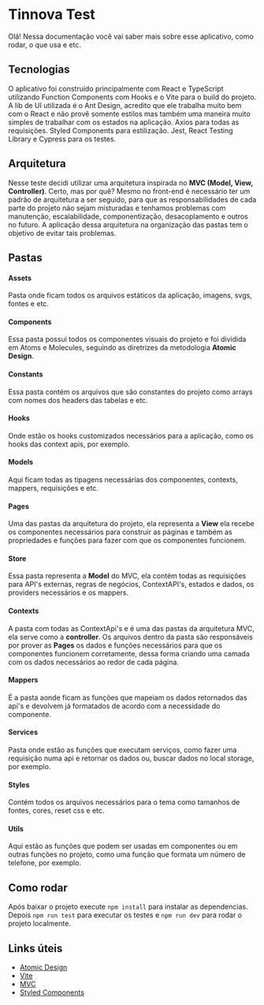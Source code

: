 # Tinnova Test

Olá! Nessa documentação você vai saber mais sobre esse aplicativo, como rodar, o que usa e etc.

## Tecnologias

O aplicativo foi construído principalmente com React e TypeScript utilizando Function Components com Hooks e o Vite para o build do projeto.
A lib de UI utilizada é o Ant Design, acredito que ele trabalha muito bem com o React e não provê somente estilos mas também uma maneira muito simples de trabalhar com os estados na aplicação.
Axios para todas as requisições.
Styled Components para estilização.
Jest, React Testing Library e Cypress para os testes.

## Arquitetura

Nesse teste decidi utilizar uma arquitetura inspirada no **MVC (Model, View, Controller)**.
Certo, mas por quê? Mesmo no front-end é necessário ter um padrão de arquitetura a ser seguido, para que as responsabilidades de cada parte do projeto não sejam misturadas e tenhamos problemas com manutenção, escalabilidade, componentização, desacoplamento e outros no futuro. A aplicação dessa arquitetura na organização das pastas tem o objetivo de evitar tais problemas.

## Pastas

#### Assets

Pasta onde ficam todos os arquivos estáticos da aplicação, imagens, svgs, fontes e etc.

#### Components

Essa pasta possui todos os componentes visuais do projeto e foi dividida em Atoms e Molecules, seguindo as diretrizes da metodologia **Atomic Design**.

#### Constants

Essa pasta contém os arquivos que são constantes do projeto como arrays com nomes dos headers das tabelas e etc.

#### Hooks

Onde estão os hooks customizados necessários para a aplicação, como os hooks das context apis, por exemplo.

#### Models

Aqui ficam todas as tipagens necessárias dos componentes, contexts, mappers, requisições e etc.

#### Pages

Uma das pastas da arquitetura do projeto, ela representa a **View** ela recebe os componentes necessários para construir as páginas e também as propriedades e funções para fazer com que os componentes funcionem.

#### Store

Essa pasta representa a **Model** do MVC, ela contém todas as requisições para API's externas, regras de negócios, ContextAPI's, estados e dados, os providers necessários e os mappers.

#### Contexts

A pasta com todas as ContextApi's e é uma das pastas da arquitetura MVC, ela serve como a **controller**. Os arquivos dentro da pasta são responsáveis por prover as **Pages** os dados e funções necessários para que os componentes funcionem corretamente, dessa forma criando uma camada com os dados necessários ao redor de cada página.

#### Mappers

É a pasta aonde ficam as funções que mapeiam os dados retornados das api's e devolvem já formatados de acordo com a necessidade do componente.

#### Services

Pasta onde estão as funções que executam serviços, como fazer uma requisição numa api e retornar os dados ou, buscar dados no local storage, por exemplo.

#### Styles

Contém todos os arquivos necessários para o tema como tamanhos de fontes, cores, reset css e etc.

#### Utils

Aqui estão as funções que podem ser usadas em componentes ou em outras funções no projeto, como uma função que formata um número de telefone, por exemplo.

## Como rodar

Após baixar o projeto execute `npm install` para instalar as dependencias.
Depois `npm run test` para executar os testes e `npm run dev` para rodar o projeto localmente.

## Links úteis

- [Atomic Design](https://medium.com/pretux/atomic-design-o-que-%C3%A9-como-surgiu-e-sua-import%C3%A2ncia-para-a-cria%C3%A7%C3%A3o-do-design-system-e3ac7b5aca2c)
- [Vite](https://vitejs.dev/)
- [MVC](https://www.devmedia.com.br/introducao-ao-padrao-mvc/29308)
- [Styled Components](https://styled-components.com/docs)
